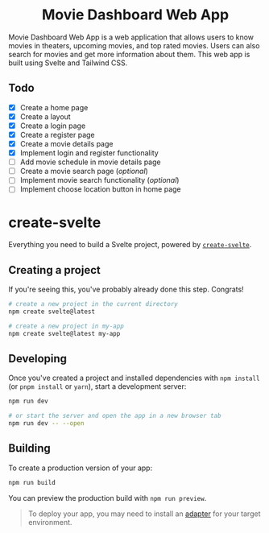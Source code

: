 <div align="center"><h1>Movie Dashboard Web App</h1></div>

Movie Dashboard Web App is a web application that allows users to know movies in theaters, upcoming movies, and top rated movies. Users can also search for movies and get more information about them. This web app is built using Svelte and Tailwind CSS.

## Todo

- [x] Create a home page
- [x] Create a layout
- [x] Create a login page
- [x] Create a register page
- [x] Create a movie details page
- [x] Implement login and register functionality
- [ ] Add movie schedule in movie details page
- [ ] Create a movie search page (_optional_)
- [ ] Implement movie search functionality (_optional_)
- [ ] Implement choose location button in home page

# create-svelte

Everything you need to build a Svelte project, powered by [`create-svelte`](https://github.com/sveltejs/kit/tree/master/packages/create-svelte).

## Creating a project

If you're seeing this, you've probably already done this step. Congrats!

```bash
# create a new project in the current directory
npm create svelte@latest

# create a new project in my-app
npm create svelte@latest my-app
```

## Developing

Once you've created a project and installed dependencies with `npm install` (or `pnpm install` or `yarn`), start a development server:

```bash
npm run dev

# or start the server and open the app in a new browser tab
npm run dev -- --open
```

## Building

To create a production version of your app:

```bash
npm run build
```

You can preview the production build with `npm run preview`.

> To deploy your app, you may need to install an [adapter](https://kit.svelte.dev/docs/adapters) for your target environment.
